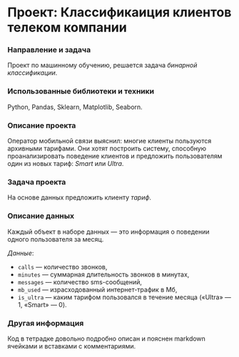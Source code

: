 # Проект: Классификаиция клиентов телеком компании

### Направление и задача
Проект по машинному обучению, решается задача *бинарной классификации*.

### Использованные библиотеки и техники
Python, Pandas, Sklearn, Matplotlib, Seaborn.

### Описание проекта
Оператор мобильной связи выяснил: многие клиенты пользуются архивными тарифами. Они хотят построить систему, способную проанализировать поведение клиентов и предложить пользователям один из новых тариф: *Smart* или *Ultra*.

### Задача проекта
На основе данных предложить клиенту *тариф*.

### Описание данных
Каждый объект в наборе данных — это информация о поведении одного пользователя за месяц. 

*Данные*:
- `сalls` — количество звонков,
- `minutes` — суммарная длительность звонков в минутах,
- `messages` — количество sms-сообщений,
- `mb_used` — израсходованный интернет-трафик в Мб,
- `is_ultra` — каким тарифом пользовался в течение месяца («Ultra» — 1, «Smart» — 0).

### Другая информация
Код в тетрадке довольно подробно описан и пояснен markdown ячейками и вставками с комментариями.
